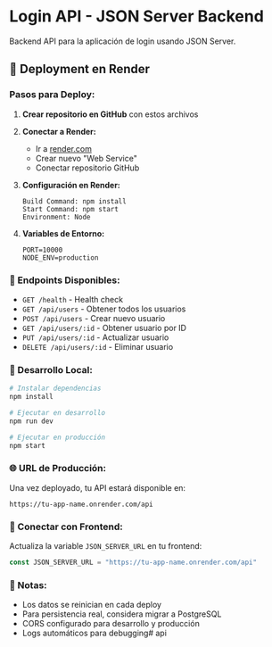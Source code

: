 # Login API - JSON Server Backend

Backend API para la aplicación de login usando JSON Server.

## 🚀 Deployment en Render

### Pasos para Deploy:

1. **Crear repositorio en GitHub** con estos archivos
2. **Conectar a Render:**
   - Ir a [render.com](https://render.com)
   - Crear nuevo "Web Service"
   - Conectar repositorio GitHub

3. **Configuración en Render:**
   ```
   Build Command: npm install
   Start Command: npm start
   Environment: Node
   ```

4. **Variables de Entorno:**
   ```
   PORT=10000
   NODE_ENV=production
   ```

### 📡 Endpoints Disponibles:

- `GET /health` - Health check
- `GET /api/users` - Obtener todos los usuarios
- `POST /api/users` - Crear nuevo usuario
- `GET /api/users/:id` - Obtener usuario por ID
- `PUT /api/users/:id` - Actualizar usuario
- `DELETE /api/users/:id` - Eliminar usuario

### 🔧 Desarrollo Local:

```bash
# Instalar dependencias
npm install

# Ejecutar en desarrollo
npm run dev

# Ejecutar en producción
npm start
```

### 🌐 URL de Producción:

Una vez deployado, tu API estará disponible en:
```
https://tu-app-name.onrender.com/api
```

### 🔗 Conectar con Frontend:

Actualiza la variable `JSON_SERVER_URL` en tu frontend:
```javascript
const JSON_SERVER_URL = "https://tu-app-name.onrender.com/api"
```

### 📝 Notas:

- Los datos se reinician en cada deploy
- Para persistencia real, considera migrar a PostgreSQL
- CORS configurado para desarrollo y producción
- Logs automáticos para debugging# api
